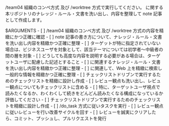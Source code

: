 
/team04 組織のコンペ方式 及び /worktree 方式で実行してください。
<theme/> に関する 本リポジトリのナレッジ・ルール・文書を洗い出し、内容を整理して note 記事として作成します。


<theme>
$ARGUMENTS
</theme>

<meta-checklist>
- [ ] /team04 組織のコンペ方式 及び /worktree 方式の内容を精緻にかつ正確に確認
- [ ] note 記事の書き方について、ナレッジ・ルール・文書を洗い出し内容を精緻かつ正確に整理
    - [ ] ターゲットが特に指定されていない場合は、ビジネスユーザを対象として、該当テーマについては初学者～中級者の間の層を対象
    - [ ] どうしても高度な内容を説明する必要がある場合は、ターゲットユーザに配慮した記述とすること
- [ ] <theme/> に関連するナレッジ・ルール・文書を洗い出し内容を精緻かつ正確に整理
- [ ] <theme/> に関連して、Web 上を精緻に検索し一般的な情報を精緻かつ正確に整理
- [ ] チェックリストドリブンで実行するためのチェックリストを精緻に設計し作成
    - [ ] レビュー観点も洗い出し、レビュー観点についてもチェックリストに含める
    - [ ] 特に、ターゲットユーザ視点で読みたくなるか、わくわくして続きをどんどん読みたくなる構成になっているか評価してください
- [ ] チェックリストドリブンで実行するためのチェックリストを精緻に設計し作成
- [ ] /do_task 方式に従いタスクを実行
- [ ] レビュー観点に従いレビューを行い改善サイクルを回す
- [ ] レビューを誠実にクリアしたら、コミット、プッシュし、プルリクエストを発行
</meta-checklist>

